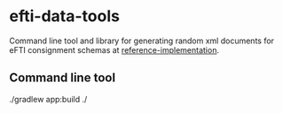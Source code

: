 # efti-data-tools

Command line tool and library for generating random xml documents for eFTI consignment schemas at
[reference-implementation](https://github.com/EFTI4EU/reference-implementation/tree/main/schema/xsd).

## Command line tool

./gradlew app:build
./